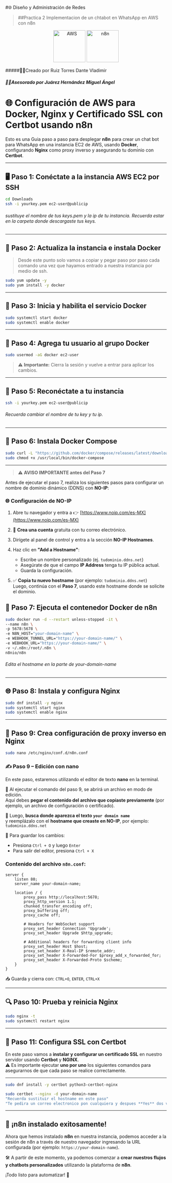 
#🌐 Diseño y Administración de Redes
> ##Practica 2 Implementacion de un chtabot en WhatsApp en AWS con n8n
<p align="center">
  <img src="https://1000marcas.net/wp-content/uploads/2025/03/Amazon-Web-Services-Emblem.png" alt="AWS" width="100"/>
  <img src="https://netolink.com/wp-content/uploads/2025/01/n8n.png" alt="n8n" width="100"/>
</p>

#####👨‍🎓Creado por Ruiz Torres Dante Vladimir 
##### 👨‍🏫Asesorado por  Juárez Hernández Miguel Ángel

# 🌐 Configuración de AWS para Docker, Nginx y Certificado SSL con Certbot usando n8n

Esto es una Guia  paso a paso para desplegar **n8n** para crear un chat bot para WhatsApp en una instancia EC2 de AWS, usando **Docker**, configurando **Nginx** como proxy inverso y asegurando tu dominio con **Certbot**.

---

## 🖥️ Paso 1: Conéctate a la instancia AWS EC2 por SSH

```bash
cd Downloads
ssh -i yourkey.pem ec2-user@publicip
```
###### sustituye el nombre de tus keys.pem y la ip de tu instancia. Recuerda estar en la carpeta donde descargaste tus keys.
---

## 🔄 Paso 2: Actualiza la instancia e instala Docker
> Desde este punto solo vamos a copiar y pegar paso por paso cada comando una vez que hayamos entrado a nuestra instancia por medio de ssh.
```bash
sudo yum update -y
sudo yum install -y docker
```

---

## 🚀 Paso 3: Inicia y habilita el servicio Docker
```bash
sudo systemctl start docker
sudo systemctl enable docker
```

---

## 👤 Paso 4: Agrega tu usuario al grupo Docker

```bash
sudo usermod -aG docker ec2-user
```

> ⚠️ **Importante:** Cierra la sesión y vuelve a entrar para aplicar los cambios.

---

## 🔁 Paso 5: Reconéctate a tu instancia

```bash
ssh -i yourkey.pem ec2-user@publicip
```
###### Recuerda cambiar el nombre de tu key y tu ip.
---

## 🧰 Paso 6: Instala Docker Compose

```bash
sudo curl -L "https://github.com/docker/compose/releases/latest/download/docker-compose-$(uname -s)-$(uname -m)" -o /usr/local/bin/docker-compose
sudo chmod +x /usr/local/bin/docker-compose
```

---
> ⚠️ **AVISO IMPORTANTE antes del Paso 7**

Antes de ejecutar el paso 7, realiza los siguientes pasos para configurar un nombre de dominio dinámico (DDNS) con **NO-IP**:

### 🌐 Configuración de NO-IP

1. Abre tu navegador y entra a 👉 [https://www.noip.com/es-MX](https://www.noip.com/es-MX)
2. 📝 **Crea una cuenta** gratuita con tu correo electrónico.
3. Dirígete al panel de control y entra a la sección **NO-IP Hostnames**.
4. Haz clic en **"Add a Hostname"**:
   - Escribe un nombre personalizado (ej. `tudominio.ddns.net`)
   - Asegúrate de que el campo **IP Address** tenga tu IP pública actual.
   - Guarda la configuración.

5. ✅ **Copia tu nuevo hostname** (por ejemplo: `tudominio.ddns.net`)  
   Luego, continúa con el **Paso 7**, usando este hostname donde se solicite el dominio.

## 🧪 Paso 7: Ejecuta el contenedor Docker de n8n

```bash
sudo docker run -d --restart unless-stopped -it \
--name n8n \
-p 5678:5678 \
-e N8N_HOST="your-domain-name" \
-e WEBHOOK_TUNNEL_URL="https://your-domain-name/" \
-e WEBHOOK_URL="https://your-domain-name/" \
-v ~/.n8n:/root/.n8n \
n8nio/n8n
```
###### Edita el hostname en la parte de your-domain-name
---

## 🌐 Paso 8: Instala y configura Nginx

```bash
sudo dnf install -y nginx
sudo systemctl start nginx
sudo systemctl enable nginx
```

---

## 🔁 Paso 9: Crea configuración de proxy inverso en Nginx

```bash
sudo nano /etc/nginx/conf.d/n8n.conf
```
### ✍️ Paso 9 – Edición con **nano**

En este paso, estaremos utilizando el editor de texto **nano** en la terminal.

📄 Al ejecutar el comando del paso 9, se abrirá un archivo en modo de edición.  
Aquí debes **pegar el contenido del archivo que copiaste previamente** (por ejemplo, un archivo de configuración o certificado).

🔁 Luego, **busca donde aparezca el texto `your domain name`**  
y reemplázalo con el **hostname que creaste en NO-IP**, por ejemplo:  
`tudominio.ddns.net`

💾 Para guardar los cambios:
- Presiona `Ctrl + O` y luego `Enter`
- Para salir del editor, presiona `Ctrl + X`

### Contenido del archivo `n8n.conf`:

```nginx
server {
    listen 80;
    server_name your-domain-name;

    location / {
        proxy_pass http://localhost:5678;
        proxy_http_version 1.1;
        chunked_transfer_encoding off;
        proxy_buffering off;
        proxy_cache off;

        # Headers for WebSocket support
        proxy_set_header Connection 'Upgrade';
        proxy_set_header Upgrade $http_upgrade;

        # Additional headers for forwarding client info
        proxy_set_header Host $host;
        proxy_set_header X-Real-IP $remote_addr;
        proxy_set_header X-Forwarded-For $proxy_add_x_forwarded_for;
        proxy_set_header X-Forwarded-Proto $scheme;
    }
}
```

📥 Guarda y cierra con: `CTRL+O`, `ENTER`, `CTRL+X`

---

## 🔍 Paso 10: Prueba y reinicia Nginx

```bash
sudo nginx -t
sudo systemctl restart nginx
```

---

## 🔐 Paso 11: Configura SSL con Certbot


En este paso vamos a **instalar y configurar un certificado SSL** en nuestro servidor usando **Certbot** y **NGINX**.  
⚠️ Es importante ejecutar **uno por uno** los siguientes comandos para asegurarnos de que cada paso se realice correctamente.

---

```bash
sudo dnf install -y certbot python3-certbot-nginx

sudo certbot --nginx -d your-domain-name
"Recuerda sustituir el hostname en este paso"
"Te pedira un correo electronico pon cualquiera y despues **Yes** dos veces"

```

---
 ## 🚀 ¡n8n instalado exitosamente!

Ahora que hemos instalado **n8n** en nuestra instancia, podemos acceder a la sesión de n8n a través de nuestro navegador ingresando la URL configurada (por ejemplo: `https://your-domain-name`).

🛠️ A partir de este momento, ya podemos comenzar a **crear nuestros flujos y chatbots personalizados** utilizando la plataforma de **n8n**.

¡Todo listo para automatizar! 🤖


